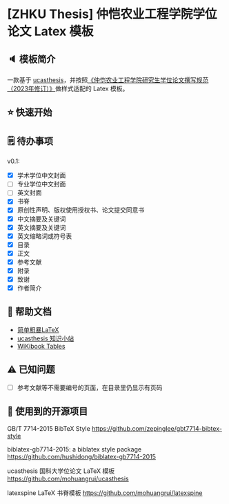 # [ZHKU Thesis] 仲恺农业工程学院学位论文 Latex 模板

## 🔈 模板简介

一款基于 [ucasthesis](https://github.com/mohuangrui/ucasthesis)，并按照[《仲恺农业工程学院研究生学位论文撰写规范（2023年修订）》](https://yjs.zhku.edu.cn/info/1060/4945.htm)做样式适配的 Latex 模板。

## ⭐ 快速开始

## 🗒️ 待办事项

v0.1:

- [x] 学术学位中文封面
- [ ] 专业学位中文封面
- [ ] 英文封面
- [x] 书脊
- [x] 原创性声明、版权使用授权书、论文提交同意书
- [x] 中文摘要及关键词
- [x] 英文摘要及关键词
- [x] 英文缩略词或符号表
- [x] 目录
- [x] 正文
- [x] 参考文献
- [x] 附录
- [x] 致谢
- [x] 作者简介
  
## 📖 帮助文档

- [简单粗暴LaTeX](https://github.com/wklchris/Note-by-LaTeX)
- [ucasthesis 知识小站](https://github.com/mohuangrui/ucasthesis/wiki)
- [WiKibook Tables](https://en.wikibooks.org/wiki/LaTeX/Tables)

## ⚠️ 已知问题

- [ ] 参考文献等不需要编号的页面，在目录里仍显示有页码

## 👐 使用到的开源项目

GB/T 7714-2015 BibTeX Style
https://github.com/zepinglee/gbt7714-bibtex-style

biblatex-gb7714-2015: a biblatex style package
https://github.com/hushidong/biblatex-gb7714-2015

ucasthesis 国科大学位论文 LaTeX 模板
https://github.com/mohuangrui/ucasthesis

latexspine LaTeX 书脊模板
https://github.com/mohuangrui/latexspine
